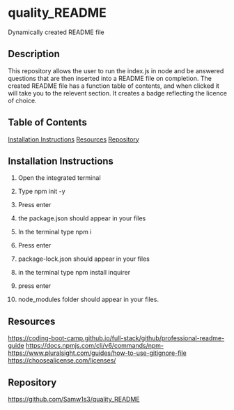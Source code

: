# quality_README
Dynamically created README file

## Description
This repository allows the user to run the index.js in node and be answered questions that are then inserted into a README file on completion. The created README file has a function table of contents, and when clicked it will take you to the relevent section. It creates a badge reflecting the licence of choice. 

## Table of Contents
[Installation Instructions](#installation-instructions)
[Resources](#Resources)
[Repository](#Repository)

## Installation Instructions
1. Open the integrated terminal
2. Type npm init -y
3. Press enter
4. the package.json should appear in your files

5. In the terminal type npm i
6. Press enter
7. package-lock.json should appear in your files

8. in the terminal type npm install inquirer
9. press enter
10. node_modules folder should appear in your files.  

## Resources

https://coding-boot-camp.github.io/full-stack/github/professional-readme-guide
https://docs.npmjs.com/cli/v6/commands/npm-
https://www.pluralsight.com/guides/how-to-use-gitignore-file
https://choosealicense.com/licenses/

## Repository

https://github.com/Samw1s3/quality_README
